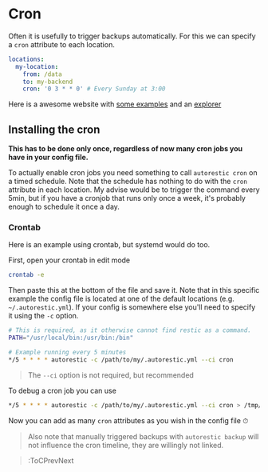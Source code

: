 # Cron

Often it is usefully to trigger backups automatically. For this we can specify a `cron` attribute to each location.

```yaml | .autorestic.yml
locations:
  my-location:
    from: /data
    to: my-backend
    cron: '0 3 * * 0' # Every Sunday at 3:00
```

Here is a awesome website with [some examples](https://crontab.guru/examples.html) and an [explorer](https://crontab.guru/)

## Installing the cron

**This has to be done only once, regardless of now many cron jobs you have in your config file.**

To actually enable cron jobs you need something to call `autorestic cron` on a timed schedule.
Note that the schedule has nothing to do with the `cron` attribute in each location.
My advise would be to trigger the command every 5min, but if you have a cronjob that runs only once a week, it's probably enough to schedule it once a day.

### Crontab

Here is an example using crontab, but systemd would do too.

First, open your crontab in edit mode

```bash
crontab -e
```

Then paste this at the bottom of the file and save it. Note that in this specific example the config file is located at one of the default locations (e.g. `~/.autorestic.yml`). If your config is somewhere else you'll need to specify it using the `-c` option.

```bash
# This is required, as it otherwise cannot find restic as a command.
PATH="/usr/local/bin:/usr/bin:/bin"

# Example running every 5 minutes
*/5 * * * * autorestic -c /path/to/my/.autorestic.yml --ci cron
```

> The `--ci` option is not required, but recommended

To debug a cron job you can use

```bash
*/5 * * * * autorestic -c /path/to/my/.autorestic.yml --ci cron > /tmp/autorestic.log 2>&1
```

Now you can add as many `cron` attributes as you wish in the config file ⏱

> Also note that manually triggered backups with `autorestic backup` will not influence the cron timeline, they are willingly not linked.

> :ToCPrevNext
